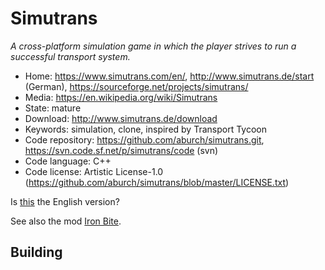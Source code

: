 # Simutrans

_A cross-platform simulation game in which the player strives to run a successful transport system._

- Home: https://www.simutrans.com/en/, http://www.simutrans.de/start (German), https://sourceforge.net/projects/simutrans/
- Media: https://en.wikipedia.org/wiki/Simutrans
- State: mature
- Download: http://www.simutrans.de/download
- Keywords: simulation, clone, inspired by Transport Tycoon
- Code repository: https://github.com/aburch/simutrans.git, https://svn.code.sf.net/p/simutrans/code (svn)
- Code language: C++
- Code license: Artistic License-1.0 (https://github.com/aburch/simutrans/blob/master/LICENSE.txt)

Is [this](https://www.simutrans.com/en/) the English version?

See also the mod [Iron Bite](https://sourceforge.net/projects/ironsimu/).

## Building
